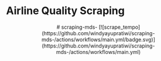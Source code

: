  # Airline Quality Scraping
 <p align="center">
# scraping-mds-
[![scrape_tempo](https://github.com/windyayupratiwi/scraping-mds-/actions/workflows/main.yml/badge.svg)](https://github.com/windyayupratiwi/scraping-mds-/actions/workflows/main.yml)

